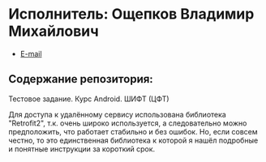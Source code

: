 # Исполнитель: Ощепков Владимир Михайлович
- [E-mail](mailto:winsight@mail.ru)

## Содержание репозитория:
Тестовое задание. Курс Android. ШИФТ (ЦФТ)

Для доступа к удалённому сервису использована библиотека "Retrofit2", т.к. очень широко используется, а следовательно можно предположить, что работает стабильно и без ошибок. Но, если совсем честно, то это единственная библиотека к которой я нашёл подробные и понятные инструкции за короткий срок.
